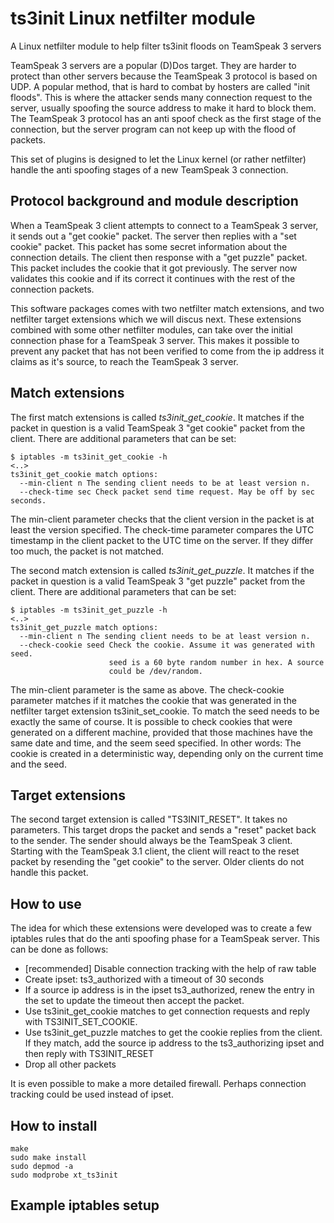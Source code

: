 # ts3init Linux netfilter module
A Linux netfilter module to help filter ts3init floods on TeamSpeak 3 servers

TeamSpeak 3 servers are a popular (D)Dos target. They are harder to protect than other servers because the TeamSpeak 3 protocol is based on UDP. A popular method, that is hard to combat by hosters are called "init floods". This is where the attacker sends many connection request to the server, usually spoofing the source address to make it hard to block them. The TeamSpeak 3 protocol has an anti spoof check as the first stage of the connection, but the server program can not keep up with the flood of packets.

This set of plugins is designed to let the Linux kernel (or rather netfilter) handle the anti spoofing stages of a new TeamSpeak 3 connection.

## Protocol background and module description
When a TeamSpeak 3 client attempts to connect to a TeamSpeak 3 server, it sends out a "get cookie" packet. The server then replies with a "set cookie" packet. This packet has some secret information about the connection details. The client then response with a "get puzzle" packet. This packet includes the cookie that it got previously. The server now validates this cookie and if its correct it continues with the rest of the connection packets.

This software packages comes with two netfilter match extensions, and two netfilter target extensions which we will discus next. These extensions combined with some other netfilter modules, can take over the initial connection phase for a TeamSpeak 3 server. This makes it possible to prevent any packet that has not been verified to come from the ip address it claims as it's source, to reach the TeamSpeak 3 server.

## Match extensions
The first match extensions is called *ts3init_get_cookie*. It matches if the packet in question is a valid TeamSpeak 3 "get cookie" packet from the client. There are additional parameters that can be set:
```
$ iptables -m ts3init_get_cookie -h
<..>
ts3init_get_cookie match options:
  --min-client n The sending client needs to be at least version n.
  --check-time sec Check packet send time request. May be off by sec seconds.
```
The min-client parameter checks that the client version in the packet is at least the version specified. The check-time parameter compares the UTC timestamp in the client packet to the UTC time on the server. If they differ too much, the packet is not matched.

The second match extension is called *ts3init_get_puzzle*. It matches if the packet in question is a valid TeamSpeak 3 "get puzzle" packet from the client. There are additional parameters that can be set:
```
$ iptables -m ts3init_get_puzzle -h
<..>
ts3init_get_puzzle match options:
  --min-client n The sending client needs to be at least version n.
  --check-cookie seed Check the cookie. Assume it was generated with seed.
                      seed is a 60 byte random number in hex. A source
                      could be /dev/random.
```
The min-client parameter is the same as above. The check-cookie parameter matches if it matches the cookie that was generated in the netfilter target extension ts3init_set_cookie. To match the seed needs to be exactly the same of course. It is possible to check cookies that were generated on a different machine, provided that those machines have the same date and time, and the seem seed specified. In other words: The cookie is created in a deterministic way, depending only on the current time and the seed.

## Target extensions
The second target extension is called "TS3INIT_RESET". It takes no parameters. This target drops the packet and sends a "reset" packet back to the sender. The sender should always be the TeamSpeak 3 client. Starting with the TeamSpeak 3.1 client, the client will react to the reset packet by resending the "get cookie" to the server. Older clients do not handle this packet.

## How to use
The idea for which these extensions were developed was to create a few iptables rules that do the anti spoofing phase for a TeamSpeak server. This can be done as follows:
* [recommended] Disable connection tracking with the help of raw table
* Create ipset: ts3_authorized with a timeout of 30 seconds
* If a source ip address is in the ipset ts3_authorized, renew the entry in the set to update the timeout then accept the packet.
* Use ts3init_get_cookie matches to get connection requests and reply with TS3INIT_SET_COOKIE.
* Use ts3init_get_puzzle matches to get the cookie replies from the client. If they match, add the source ip address to the ts3_authorizing ipset and then reply with TS3INIT_RESET
* Drop all other packets

It is even possible to make a more detailed firewall. Perhaps connection tracking could be used instead of ipset.

## How to install
```
make
sudo make install
sudo depmod -a
sudo modprobe xt_ts3init
```

## Example iptables setup
